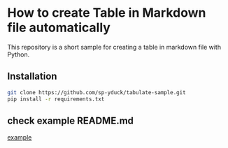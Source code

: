# How to create Table in Markdown file automatically

This repository is a short sample for creating a table in markdown file with Python.

## Installation

```bash
git clone https://github.com/sp-yduck/tabulate-sample.git
pip install -r requirements.txt
```

## check example README.md

[example](example/)
